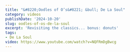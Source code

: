 ```yaml
---
title: "&#8220;Oodles of O’s&#8221; &bull; De La Soul"
category: videos
publishDate: '2024-10-20'
slug: oodles-of-os-de-la-soul
excerpt: 'Revisiting the classics... bonus: donuts'
tags:
- De La Soul
video: https://www.youtube.com/watch?v=NQFRmDgBwcg
---
```


